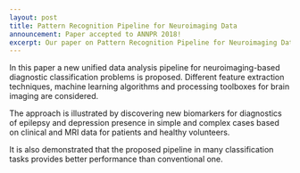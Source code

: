```yaml
---
layout: post
title: Pattern Recognition Pipeline for Neuroimaging Data
announcement: Paper accepted to ANNPR 2018!
excerpt: Our paper on Pattern Recognition Pipeline for Neuroimaging Data was accepted to ANNPR 2018
---
```

In this paper a new unified data analysis pipeline for neuroimaging-based diagnostic classification problems is proposed. 
Different feature extraction techniques, machine learning algorithms and processing toolboxes for brain imaging are considered. 

The approach is illustrated by discovering new biomarkers for diagnostics of epilepsy and depression presence in simple and 
complex cases based on clinical and MRI data for patients and healthy volunteers. 

It is also demonstrated that the proposed pipeline in many classification tasks provides better performance than conventional one.